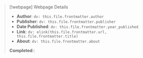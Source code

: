 > [!webpage] Webpage Details
>
> - **Author**: `dv: this.file.frontmatter.author`
> - **Publisher**: `dv: this.file.frontmatter.publisher`
> - **Date Published**: `dv: this.file.frontmatter.year_published`
> - **Link**: `dv: elink(this.file.frontmatter.url, this.file.frontmatter.title)`
> - **About**: `dv: this.file.frontmatter.about`
> 
> **Completed**::